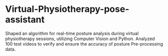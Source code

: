 # Virtual-Physiotherapy-pose-assistant
Shaped an algorithm for real-time posture analysis during virtual physiotherapy sessions, utilizing Computer Vision and Python. Analyzed 100 test videos to verify and ensure the accuracy of posture Pre-processing data.
